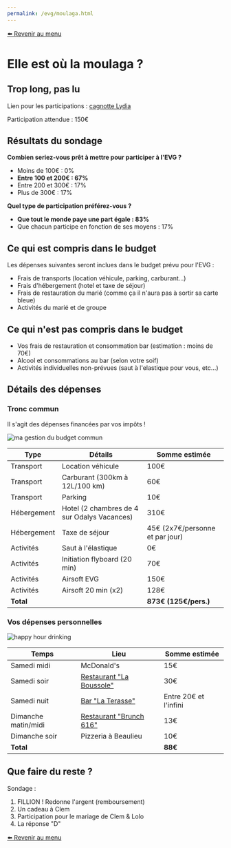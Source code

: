 ```yaml
---
permalink: /evg/moulaga.html
---
```


[⬅️ Revenir au menu](/evg.html)

# Elle est où la moulaga ?

## Trop long, pas lu

Lien pour les participations : [cagnotte Lydia](https://lydia-app.com/collect/33513-evg-clement/fr)

Participation attendue : 150€

## Résultats du sondage

**Combien seriez-vous prêt à mettre pour participer à l'EVG ?**

- Moins de 100€ : 0%
- **Entre 100 et 200€ : 67%**
- Entre 200 et 300€ : 17%
- Plus de 300€ : 17%

**Quel type de participation préférez-vous ?**

- **Que tout le monde paye une part égale : 83%**
- Que chacun participe en fonction de ses moyens : 17%

## Ce qui est compris dans le budget

Les dépenses suivantes seront inclues dans le budget prévu pour l'EVG :

- Frais de transports (location véhicule, parking, carburant...)
- Frais d'hébergement (hotel et taxe de séjour)
- Frais de restauration du marié (comme ça il n'aura pas à sortir sa carte bleue)
- Activités du marié et de groupe

## Ce qui n'est pas compris dans le budget

- Vos frais de restauration et consommation bar (estimation : moins de 70€)
- Alcool et consommations au bar (selon votre soif)
- Activités individuelles non-prévues (saut à l'elastique pour vous, etc...)

## Détails des dépenses

### Tronc commun

Il s'agit des dépenses financées par vos impôts !

![ma gestion du budget commun](https://media3.giphy.com/media/1N7wpCVjQJatq/giphy.gif?cid=ecf05e47n4i22ylm7aylhg2w33rpkzhukrhgz1fky0wmgs4g&rid=giphy.gif&ct=g)

Type | Détails | Somme estimée
---- | ------- | -------------
Transport | Location véhicule | 100€
Transport | Carburant (300km à 12L/100 km) | 60€
Transport | Parking | 10€
Hébergement | Hotel (2 chambres de 4 sur Odalys Vacances) | 310€
Hébergement | Taxe de séjour | 45€ (2x7€/personne et par jour)
Activités | Saut à l'élastique | 0€
Activités | Initiation flyboard (20 min) | 70€
Activités | Airsoft EVG | 150€
Activités | Airsoft 20 min (x2) | 128€
**Total** | | **873€ (125€/pers.)**

### Vos dépenses personnelles

![happy hour drinking](https://media4.giphy.com/media/Zw3oBUuOlDJ3W/giphy.gif?cid=ecf05e47l912wzhon1jglt5tjbnuiygk92elf1f4k8fi5zx4&rid=giphy.gif&ct=g)

Temps | Lieu | Somme estimée
----- | ---- | -------------
Samedi midi | McDonald's | 15€
Samedi soir | [Restaurant "La Boussole"](https://www.tripadvisor.fr/Restaurant_Review-g187206-d969725-Reviews-La_Boussole-La_Rochelle_Charente_Maritime_Nouvelle_Aquitaine.html) | 30€
Samedi nuit | [Bar "La Terasse"](https://www.tripadvisor.fr/Attraction_Review-g187206-d8284699-Reviews-Bar_La_Terrasse-La_Rochelle_Charente_Maritime_Nouvelle_Aquitaine.html) | Entre 20€ et l'infini
Dimanche matin/midi | [Restaurant "Brunch 616"](https://www.tripadvisor.fr/Restaurant_Review-g187206-d15199794-Reviews-Brunch616-La_Rochelle_Charente_Maritime_Nouvelle_Aquitaine.html) | 13€
Dimanche soir | Pizzeria à Beaulieu | 10€
**Total** | | **88€**

## Que faire du reste ?

Sondage : 

1. FILLION ! Redonne l'argent (remboursement)
2. Un cadeau à Clem
3. Participation pour le mariage de Clem & Lolo
4. La réponse "D"

[⬅️ Revenir au menu](/evg.html)
